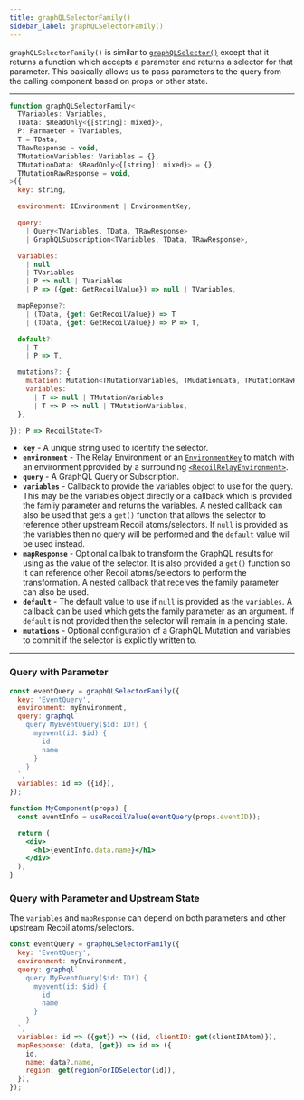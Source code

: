 ```yaml
---
title: graphQLSelectorFamily()
sidebar_label: graphQLSelectorFamily()
---
```


`graphQLSelectorFamily()` is similar to [`graphQLSelector()`](/docs/recoil-relay/api/graphQLSelector) except that it returns a function which accepts a parameter and returns a selector for that parameter.  This basically allows us to pass parameters to the query from the calling component based on props or other state.

---
```jsx
function graphQLSelectorFamily<
  TVariables: Variables,
  TData: $ReadOnly<{[string]: mixed}>,
  P: Parmaeter = TVariables,
  T = TData,
  TRawResponse = void,
  TMutationVariables: Variables = {},
  TMutationData: $ReadOnly<{[string]: mixed}> = {},
  TMutationRawResponse = void,
>({
  key: string,

  environment: IEnvironment | EnvironmentKey,

  query:
    | Query<TVariables, TData, TRawResponse>
    | GraphQLSubscription<TVariables, TData, TRawResponse>,

  variables:
    | null
    | TVariables
    | P => null | TVariables
    | P => ({get: GetRecoilValue}) => null | TVariables,

  mapReponse?:
    | (TData, {get: GetRecoilValue}) => T
    | (TData, {get: GetRecoilValue}) => P => T,

  default?:
    | T
    | P => T,

  mutations?: {
    mutation: Mutation<TMutationVariables, TMudationData, TMutationRawResposne>,
    variables:
      | T => null | TMutationVariables
      | T => P => null | TMutationVariables,
  },

}): P => RecoilState<T>
```
* **`key`** - A unique string used to identify the selector.
* **`environment`** - The Relay Environment or an [`EnvironmentKey`](/docs/recoil-relay/api/EnvironmentKey) to match with an environment pprovided by a surrounding [`<RecoilRelayEnvironment>`](/docs/recoil-relay/api/RecoilRelayEnvironment).
* **`query`** - A GraphQL Query or Subscription.
* **`variables`** - Callback to provide the variables object to use for the query.  This may be the variables object directly or a callback which is provided the famliy parameter and returns the variables.  A nested callback can also be used that gets a `get()` function that allows the selector to reference other upstream Recoil atoms/selectors.  If `null` is provided as the variables then no query will be performed and the `default` value will be used instead.
* **`mapResponse`** - Optional callbak to transform the GraphQL results for using as the value of the selector.  It is also provided a `get()` function so it can reference other Recoil atoms/selectors to perform the transformation.  A nested callback that receives the family parameter can also be used.
* **`default`** - The default value to use if `null` is provided as the `variables`.  A callback can be used which gets the family parameter as an argument.  If `default` is not provided then the selector will remain in a pending state.
* **`mutations`** - Optional configuration of a GraphQL Mutation and variables to commit if the selector is explicitly written to.
---

### Query with Parameter

```jsx
const eventQuery = graphQLSelectorFamily({
  key: 'EventQuery',
  environment: myEnvironment,
  query: graphql`
    query MyEventQuery($id: ID!) {
      myevent(id: $id) {
        id
        name
      }
    }
  `,
  variables: id => ({id}),
});
```
```jsx
function MyComponent(props) {
  const eventInfo = useRecoilValue(eventQuery(props.eventID));

  return (
    <div>
      <h1>{eventInfo.data.name}</h1>
    </div>
  );
}
```

### Query with Parameter and Upstream State
The `variables` and `mapResponse` can depend on both parameters and other upstream Recoil atoms/selectors.

```jsx
const eventQuery = graphQLSelectorFamily({
  key: 'EventQuery',
  environment: myEnvironment,
  query: graphql`
    query MyEventQuery($id: ID!) {
      myevent(id: $id) {
        id
        name
      }
    }
  `,
  variables: id => ({get}) => ({id, clientID: get(clientIDAtom)}),
  mapResponse: (data, {get}) => id => ({
    id,
    name: data?.name,
    region: get(regionForIDSelector(id)),
  }),
});
```
